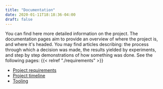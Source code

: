 ```yaml
---
title: "Documentation"
date: 2020-01-11T18:18:36-04:00
draft: false
---
```


You can find here more detailed information on the project. The documentation pages aim to provide an overview of where the project is, and where it's headed. You may find articles describing: the process through which a decision was made, the results yielded by experiments, and step by step demonstrations of how something was done. See the following pages:
{{< relref "./requirements" >}}
- [Project requirements]()
- [Project timeline](roadmap)
- [Tooling](tooling)
